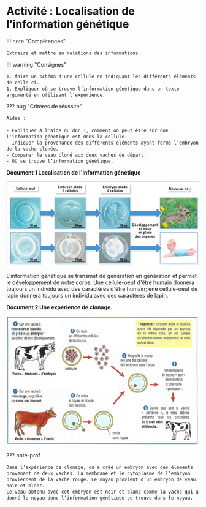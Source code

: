 # Activité : Localisation de l’information génétique

!!! note "Compétences"

    Extraire et mettre en relations des informations 

!!! warning "Consignes"

    1. faire un schéma d'une cellule en indiquant les différents éléments de celle-ci. 
    1. Expliquer où se trouve l’information génétique dans un texte argumenté en utilisant l’expérience.
    
??? bug "Critères de réussite"

    Aides :

    - Expliquer à l'aide du doc 1, comment on peut être sûr que l'information génétique est dons la cellule.
    - Indiquer la provenance des différents éléments ayant formé l’embryon de la vache clonée.
    - Comparer le veau cloné aux deux vaches de départ.
    - Où se trouve l’information génétique.


**Document 1 Localisation de l'information génétique**

![](pictures/devCellOeuf.png)

L’information génétique se transmet de génération en génération et permet le développement de notre corps. 
Une cellule-oeuf d'être humain donnera toujours un individu avec des caractères d'être humain; ene cellule-oeuf de lapin donnera toujours un individu avec des caractères de lapin.


**Document 2 Une expérience de clonage.**


![](pictures/clonage.png)

??? note-prof

    Dans l’expérience de clonage, on a créé un embryon avec des éléments provenant de deux vaches. La membrane et le cytoplasme de l’embryon proviennent de la vache rouge. Le noyau provient d’un embryon de veau noir et blanc.
    Le veau obtenu avec cet embryon est noir et blanc comme la vache qui a donné le noyau donc l’information génétique se trouve dans le noyau.
